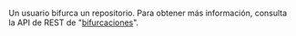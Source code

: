 Un usuario bifurca un repositorio. Para obtener más información, consulta la API de REST de "[bifurcaciones](/v3/repos/forks/)".